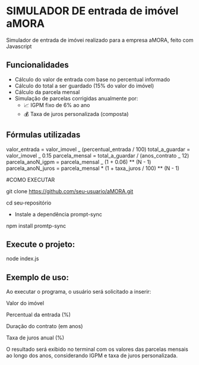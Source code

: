 # SIMULADOR DE entrada de imóvel aMORA

Simulador de entrada de imóvei realizado para a empresa aMORA, feito com Javascript

## Funcionalidades

- Cálculo do valor de entrada com base no percentual informado
- Cálculo do total a ser guardado (15% do valor do imóvel)
- Cálculo da parcela mensal
- Simulação de parcelas corrigidas anualmente por:
  - 📈 IGPM fixo de 6% ao ano
  - 💰 Taxa de juros personalizada (composta)

## Fórmulas utilizadas

valor_entrada = valor_imovel _ (percentual_entrada / 100)
total_a_guardar = valor_imovel _ 0.15
parcela_mensal = total_a_guardar / (anos_contrato _ 12)
parcela_anoN_igpm = parcela_mensal _ (1 + 0.06) ** (N - 1)
parcela_anoN_juros = parcela_mensal \* (1 + taxa_juros / 100) ** (N - 1)

#COMO EXECUTAR

git clone https://github.com/seu-usuario/aMORA.git

cd seu-repositório

- Instale a dependência prompt-sync

npm install promtp-sync


## Execute o projeto:

node index.js

## Exemplo de uso:

Ao executar o programa, o usuário será solicitado a inserir:

Valor do imóvel

Percentual da entrada (%)

Duração do contrato (em anos)

Taxa de juros anual (%)

O resultado será exibido no terminal com os valores das parcelas mensais ao longo dos anos, considerando IGPM e taxa de juros personalizada.

